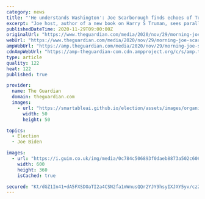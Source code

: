 ```yaml
---
category: news
title: "'He understands Washington': Joe Scarborough finds echoes of Truman in Biden"
excerpt: "Joe host, author of a new book on Harry S Truman, sees parallels in the two presidents’ efforts to rebuild"
publishedDateTime: 2020-11-29T09:00:00Z
originalUrl: "https://www.theguardian.com/media/2020/nov/29/morning-joe-scarborough-joe-biden-harry-truman-book"
webUrl: "https://www.theguardian.com/media/2020/nov/29/morning-joe-scarborough-joe-biden-harry-truman-book"
ampWebUrl: "https://amp.theguardian.com/media/2020/nov/29/morning-joe-scarborough-joe-biden-harry-truman-book"
cdnAmpWebUrl: "https://amp-theguardian-com.cdn.ampproject.org/c/s/amp.theguardian.com/media/2020/nov/29/morning-joe-scarborough-joe-biden-harry-truman-book"
type: article
quality: 122
heat: 122
published: true

provider:
  name: The Guardian
  domain: theguardian.com
  images:
    - url: "https://smartableai.github.io/election/assets/images/organizations/theguardian.com-50x50.jpg"
      width: 50
      height: 50

topics:
  - Election
  - Joe Biden

images:
  - url: "https://i.guim.co.uk/img/media/0c784c506893f0daeb8873a502c6060bfa00b248/0_0_5184_3110/master/5184.jpg?width=300&quality=45&auto=format&fit=max&dpr=2&s=719db21f257d74441bd1723dd6f565b6"
    width: 600
    height: 360
    isCached: true

secured: "Kt/dGZ1In41+dA5FXSDOaTI2a4CSN2fa1mWnusQQr2YJY9hsyIXJXY5yv/cz2WIQwdaCmKWf+Bb4nhoP6SAqr/ccuUgphrVGTD/KMAmIGRN9TIgl6MpXEFv31zo90KGA66DBuf1KV4i0en3Be9zTqOqbBQxpf0ZSjrJ6n2rJxDs+6W3zVMv4fqiSPSDtdivyKNml7a3XNKJIxlsp//eAWa0plwSRuv7r8hRdtmhBXi+yPWetNZQDZ+TAsX1gHWDs9vvdsRyBm3jrBTMtX7MF9n0ptQxmUdEJqOReIZofs0JAItfIchKHUw3cJITPjFysbLcTt3nvEWsZ8a1jd9hZBL1hup74M1dgphOPjydq24k=;sWsB4WXUR9JZ9SgglzLkVQ=="
---
```


